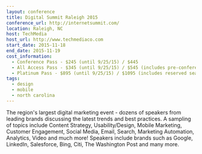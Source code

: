 ```yaml
---
layout: conference
title: Digital Summit Raleigh 2015
conference_url: http://internetsummit.com/
location: Raleigh, NC
host: TechMedia
host_url: http://www.techmediaco.com
start_date: 2015-11-18
end_date: 2015-11-19
cost_information:
  - Conference Pass - $245 (until 9/25/15) / $445
  - All Access Pass - $345 (until 9/25/15) / $545 (includes pre-conference workshops and lunch)
  - Platinum Pass - $895 (until 9/25/15) / $1095 (includes reserved seating, lunch, VIP lounge access, and keynote meet & greet)
tags:
  - design
  - mobile
  - north carolina
---
```


The region's largest digital marketing event - dozens of speakers from leading brands discussing the latest trends and best practices. A sampling of topics include Content Strategy, Usability/Design, Mobile Marketing, Customer Engagement, Social Media, Email, Search, Marketing Automation, Analytics, Video and much more! Speakers include brands such as Google, LinkedIn, Salesforce, Bing, Citi, The Washington Post and many more.
